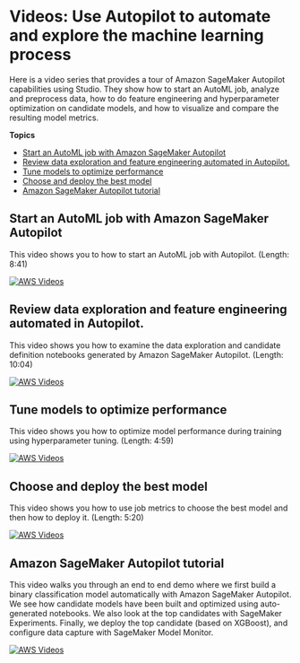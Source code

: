 # Videos: Use Autopilot to automate and explore the machine learning process<a name="autopilot-videos"></a>

Here is a video series that provides a tour of Amazon SageMaker Autopilot capabilities using Studio\. They show how to start an AutoML job, analyze and preprocess data, how to do feature engineering and hyperparameter optimization on candidate models, and how to visualize and compare the resulting model metrics\.

**Topics**
+ [Start an AutoML job with Amazon SageMaker Autopilot](#autopilot-video-start-automl-job)
+ [Review data exploration and feature engineering automated in Autopilot\.](#autopilot-video-generated-notebooks)
+ [Tune models to optimize performance](#autopilot-video-optimizing-model-performance)
+ [Choose and deploy the best model](#autopilot-video-choose-and-deploy-the-best-model)
+ [Amazon SageMaker Autopilot tutorial](#autopilot-walkthrough)

## Start an AutoML job with Amazon SageMaker Autopilot<a name="autopilot-video-start-automl-job"></a>

This video shows you to how to start an AutoML job with Autopilot\. \(Length: 8:41\)

[![AWS Videos](http://img.youtube.com/vi/https://www.youtube.com/embed/qMEtqJPhqpA/0.jpg)](http://www.youtube.com/watch?v=https://www.youtube.com/embed/qMEtqJPhqpA)

## Review data exploration and feature engineering automated in Autopilot\.<a name="autopilot-video-generated-notebooks"></a>

This video shows you how to examine the data exploration and candidate definition notebooks generated by Amazon SageMaker Autopilot\. \(Length: 10:04\)

[![AWS Videos](http://img.youtube.com/vi/https://www.youtube.com/embed/WsfRAeGzgm8/0.jpg)](http://www.youtube.com/watch?v=https://www.youtube.com/embed/WsfRAeGzgm8)

## Tune models to optimize performance<a name="autopilot-video-optimizing-model-performance"></a>

This video shows you how to optimize model performance during training using hyperparameter tuning\. \(Length: 4:59\)

[![AWS Videos](http://img.youtube.com/vi/https://www.youtube.com/embed/KZSTsWrDGXs/0.jpg)](http://www.youtube.com/watch?v=https://www.youtube.com/embed/KZSTsWrDGXs)

## Choose and deploy the best model<a name="autopilot-video-choose-and-deploy-the-best-model"></a>

This video shows you how to use job metrics to choose the best model and then how to deploy it\. \(Length: 5:20\)

[![AWS Videos](http://img.youtube.com/vi/https://www.youtube.com/embed/vRHyX3kDstI/0.jpg)](http://www.youtube.com/watch?v=https://www.youtube.com/embed/vRHyX3kDstI)

## Amazon SageMaker Autopilot tutorial<a name="autopilot-walkthrough"></a>

This video walks you through an end to end demo where we first build a binary classification model automatically with Amazon SageMaker Autopilot\. We see how candidate models have been built and optimized using auto\-generated notebooks\. We also look at the top candidates with SageMaker Experiments\. Finally, we deploy the top candidate \(based on XGBoost\), and configure data capture with SageMaker Model Monitor\.

[![AWS Videos](http://img.youtube.com/vi/https://www.youtube.com/embed/DRjOOaR2prQ/0.jpg)](http://www.youtube.com/watch?v=https://www.youtube.com/embed/DRjOOaR2prQ)
